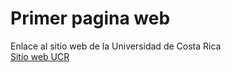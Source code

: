 # Primer pagina web

Enlace al sitio web de la Universidad de Costa Rica       
[Sitio web UCR](https://www.ucr.ac.cr/)
